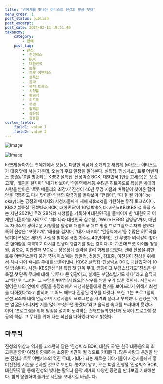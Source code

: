 ```yaml
---
title: '연예계를 빛내는 아티스트 진성의 황금 무대'
menu_order: 1
post_status: publish
post_excerpt: 
post_date: 2024-02-11 19:51:40
taxonomy:
    category:
        - 연예
    post_tag:
        - 진성
        -  진성빅쇼
        -  BOK
        -  대한민국
        -  트롯
        -  트롯 어벤저스
        -  설특집
        -  음악
        -  뮤직 토크쇼
        -  시청률
        -  황금기
        -  히트곡
        -  무명
        -  혈액암
        -  장윤정
        -  정동원
custom_fields:
    field1: value 1
    field2: value 2
---
```


![Image](https://ssl.pstatic.net/mimgnews/image/410/2024/02/10/0000980646_001_20240210070101345.jpg?type=w540)

![Image](https://mimgnews.pstatic.net/image/410/2024/02/10/0000980646_002_20240210070101395.jpg?type=w540)

바쁘게 돌아가는 연예계에서 오늘도 다양한 작품이 소개되고 새롭게 돌아오는 아티스트가 대중 앞에 서는 가운데, 오늘의 주요 일정을 알아본다. 설특집 ‘진성빅쇼’, 트롯 어벤저스 총출동10일 방송되는 KBS2 설특집 ‘진성빅쇼 BOK, 대한민국’(연출 고세준)은 ‘보릿고개’, ‘태클을 걸지마’, ‘내가 바보야’, ‘안동역에서’등 수많은 히트곡으로 폭넓은 세대의 사랑을 받아온 ‘트롯 메들리의 최강자’ 진성이 40년 무명 시절과 벼락같이 찾아온 혈액암을 극복하고 다시 맞이한 인생의 황금기를 돌아보며 “괜찮아”, “다 잘 될 거야”(be okay)라는 긍정의 메시지와 시청자들에게 새해 복(bok)을 기원하는 뮤직 토크쇼이다.
KBS2 설특집 ‘진성빅쇼 BOK, 대한민국’이 10일 방송된다. 사진=KBSKBS 설 특집 쇼는 지난 2021년 무려 29%의 시청률을 기록하며 대한민국을 들썩이게 한 ‘대한민국 어게인 나훈아’를 시작으로 ‘피어나라 대한민국 심수봉’, ‘We’re HERO 임영웅’까지, 매년 두 자릿수의 경이로운 시청률을 달성해 대한민국 대표 명절 프로그램으로 자리 잡았다. 특히 진성은 ‘보릿고개’, ‘태클을 걸지마’, ‘내가 바보야’, ‘안동역에서’등 수많은 히트곡을 남기며 폭넓은 세대의 사랑을 받아온 국민 가수로 40년이라는 긴 무명과 벼락같이 찾아온 혈액암을 극복하고 다시금 인생의 황금기를 맞는 중이다.
이 가운데 트롯 아이돌 정동원, 김호중, 이찬원과 MC로는 장윤정이 출격을 알려 화제를 모았다. 선배 진성을 위한 트롯 어벤저스들이 뭉친 ‘진성빅쇼’에는 장윤정, 정동원, 김호중, 이찬원이 진성을 위해서 하나 되어 색다른 무대를 만들어낸다. KBS2 설특집 ‘진성빅쇼 BOK, 대한민국’이 10일 방송된다. 사진=KBS진성 “설 특집 첫 단독 무대, 영광이고 부담스럽기도”진성은 설 특집 첫 단독 무대에 대해 “너무나 큰 영광이고, 실제론 부담스럽기도 하다”라고 솔직히 고백한 후 “그러나 그 부담을 뛰어넘지 않으면 박수를 받을 수가 없을 것이다. 지금까지 걸어온 나의 연예계 생활을 총망라해서 시청자분들에게 뭔가를 보여드리기 위해서 최선을 다하겠다”라고 밝히며 그 어느 때보다 긴장된 각오를 다졌다. 또한 그는 프로그램의 관전 요소에 대해 언급하며 시청자들이 프로그램을 지켜봐 달라고 부탁했다. 진성은 “예쁜 얼굴은 아니지만 저를 많이 보셨으면 좋겠다”라고 솔직한 속내를 드러내며 웃었다. 이어 “프로그램을 위해 밤잠을 설치며 노력하는 스태프들의 헌신과 노력이 프로그램 성공의 핵심. 그 무대를 위해 나는 최선을 다하겠다”라고 밝혔다.
## 마무리
진성의 위상과 역사를 고스란히 담은 ‘진성빅쇼 BOK, 대한민국’은 한국 대중음악의 최고봉을 향한 여정을 함께하는 소중한 시간이 될 것으로 기대된다. 많은 사랑과 응원을 받는 진성과 트롯 어벤저스의 멋진 무대, 기대가 되는 새로운 이야기들이 시청자들에게 흥미진진한 시간을 선사할 것으로 보인다. 놓치지 말고, 오는 10일 진행될 ‘진성빅쇼 BOK, 대한민국’을 통해 진성의 빛나는 활약과 음악 세계의 다양한 증언을 만나보길 기대해본다. 함께 응원하며 즐거운 시간을 보내시길 바랍니다.

